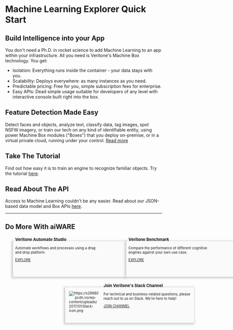 <!--TODO: Replace all references to "VDA", "Developer Application", and "Developer App" with "Veritone Developer"-->

<style>

    div.topVideo {
        width: 820px; 
        height: 300px;
        display: flex;
    }

    div.featureBox {
        -webkit-box-shadow: -2px 2px 6px 3px rgba(207,208,209,1);
        -moz-box-shadow: -2px 2px 6px 3px rgba(207,208,209,1);
        box-shadow: -2px 2px 6px 3px rgba(207,208,209,1);
        width: 350px;
        height: 100px;
        padding: 7px;
        font-size: 80%;
        display: flex;
        background: #FAFAFA;
    }

    div.tutorialColumn {
        width: 760px;
        display: flex;
        position: relative;
        left: 50px
    }

    div.buttonColumn {
        width: 760px;
        display: flex;
        margin: 0;
        position: absolute;
        left: 335px;
    }

    div.tutorialText {
        top: -20px;
        position:relative;
        font-size: 80%
    }

    div.videoTutorialColumn {
        width: 250px;
        padding-right: 50px;
    }

    div.featureImage {
        width: 25%
    }

    div.do-more-aiware-featureColumn {
        position:relative;
        left:25px;
        width: 400px;
    }
    
    div.do-more-aiwareFeatureText {
        width: 75%;
        position: relative; 
        top: -40px
    }

    a.link {
        bottom: -10px;
        position: relative;
    }
    
    div.joinUsBox {
        -webkit-box-shadow: -2px 2px 6px 3px rgba(207,208,209,1);
        -moz-box-shadow: -2px 2px 6px 3px rgba(207,208,209,1);
        box-shadow: -2px 2px 6px 3px rgba(207,208,209,1);
        background: #FAFAFA;
        width: 400px;
        height: 100px;
        padding: 7px;
        font-size: 80%;
        display: flex;
        position: relative; 
        left: 400px;
        transform: translateX(-50%);
    }
    div.joinUsColumn {
        width: 760px;
    }

    div.joinUsImage {
        width: 24%;
        padding: 5px;
        padding-right: 15px
    }

    div.newsSectionColumn{
        width: 760px;
        position:relative;
        left:10px;
        display: flex
    }
    
    div.newsDateColumn {
        width: 150px
    }

    div.newsColumn {
        width: 550px
    }

    #view-all-series-btn {
        display: block;
        color: #2F80ED;
        border: 1px solid #2F80ED;
        width: 250px;
        height: 30px;
        text-align: center;
        padding: 5px;
        left: -50px;
        position: relative;
        text-decoration: none;
    }

</style>

# Machine Learning Explorer Quick Start

<!--
<div class="topVideo">
    <iframe src="https://player.vimeo.com/video/378596549?color=ff9933&title=0&byline=0&portrait=0" style="border:0;" allow="autoplay; fullscreen" allowfullscreen></iframe>
</div>
<script src="https://player.vimeo.com/api/player.js"></script>
-->

## Build Intelligence into your App

You don't need a Ph.D. in rocket science to add Machine Learning to an app within your infrastructure. All you need is Veritone's Machine Box technology. You get:

- Isolation: Everything runs inside the container - your data stays with you.
- Scalability: Deploys everywhere: as many instances as you need.
- Predictable pricing: Free for you, simple subscription fees for enterprise.
- Easy APIs: Dead simple usage suitable for developers of any level with interactive console built right into the box.

## Feature Detection Made Easy

Detect faces and objects, analyze text, classify data, tag images, spot NSFW imagery, or train our tech on any kind of identifiable entity, using power Machine Box modules ("Boxes") that you deploy on-premise, or in a virtual private cloud, running under your control. [Read more](/developer/machine-box)

## Take The Tutorial

Find out how easy it is to train an engine to recognize familiar objects. Try the tutorial [here](/developer/machine-box/boxes/tagbox/recognizing-images).

## Read About The API

Access to Machine Learning couldn't be any easier. Read about our JSON-based data model and Box APIs [here](/developer/machine-box/api-guidelines).

<hr>
<!--
## Video Tutorial Series: How to Build a Cognitive Engine
<div class="tutorialColumn">
    <div class= "videoTutorialColumn">
        <div><iframe src="https://player.vimeo.com/video/378596549?color=ff9933&title=0&byline=0&portrait=0" style="border:0;" allow="autoplay; fullscreen" allowfullscreen></iframe></div><script src="https://player.vimeo.com/api/player.js"></script>
        <div class="tutorialText">
            Building a Cognitive Engine. Step 0
        </div>
    </div>
    <div class= "videoTutorialColumn">
        <div><iframe src="https://player.vimeo.com/video/378596549?color=ff9933&title=0&byline=0&portrait=0" style="border:0;" allow="autoplay; fullscreen" allowfullscreen></iframe></div><script src="https://player.vimeo.com/api/player.js"></script>
        <div class="tutorialText">
            Building a Cognitive Engine. Step 1
        </div>
    </div>
    <div class= "videoTutorialColumn">
        <div><iframe src="https://player.vimeo.com/video/378596549?color=ff9933&title=0&byline=0&portrait=0" style="border:0;" allow="autoplay; fullscreen" allowfullscreen></iframe></div><script src="https://player.vimeo.com/api/player.js"></script>
        <div class="tutorialText">
            Building a Cognitive Engine. Step 2
        </div>
    </div>
</div>
<div class="buttonColumn">
    <a href="/" id="view-all-series-btn">VIEW ALL SERIES (TODO)</a>
</div>
-->

## Do More With aiWARE
<br>
<div style="display: flex">
    <div class="do-more-aiware-featureColumn">
        <div class="featureBox"> 
            <div class="do-more-aiwareFeatureText">
                <h3>Veritone Automate Studio</h3>
                <div>Automate workflows and processes using a drag and drop platform.</div>
                <a class="link" href="/#/automate-studio/"> EXPLORE</a>
            </div>
        </div>
    </div>
    <div class="do-more-aiware-featureColumn">
        <div class="featureBox"> 
            <div class="do-more-aiwareFeatureText">
                <h3>Veritone Benchmark</h3>
                <div>Compare the performance of different cognitive engines against your own use case.</div>
                <a class="link" href="/#/benchmark/"> EXPLORE</a>
            </div>
        </div>
    </div>
</div>
<br>
<br>
<div class="joinUsColumn">
    <div class="joinUsBox"> 
        <div class= "joinUsImage">
            <img src="https://s29980.pcdn.co/wp-content/uploads/2017/01/Slack-icon.png" alt="https://s29980.pcdn.co/wp-content/uploads/2017/01/Slack-icon.png">
        </div>
        <div class="do-more-aiwareFeatureText">
            <h3>Join Veritone's Slack Channel</h3>
            <div>For technical and business-related questions, please reach out to us on Slack. We're here to help!</div>
            <a class="link" href="https://chat.veritone.com/"> JOIN CHANNEL</a>
        </div>
    </div>
</div>
